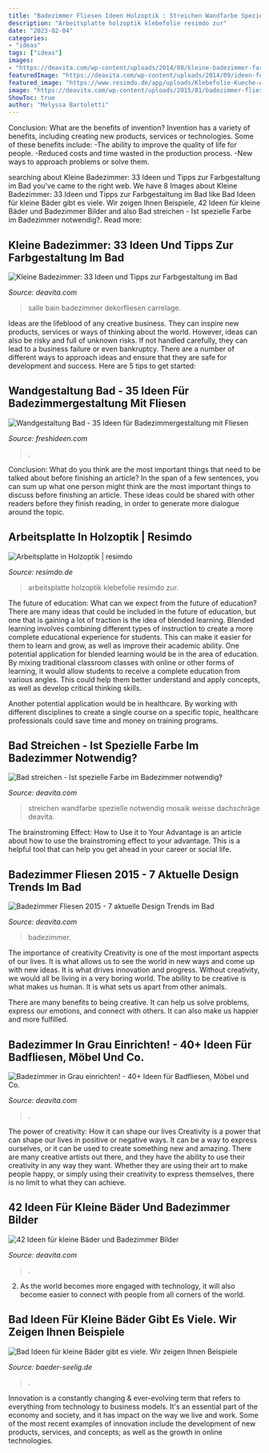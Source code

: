 ```yaml
---
title: "Badezimmer Fliesen Ideen Holzoptik : Streichen Wandfarbe Spezielle Notwendig Mosaik Weisse Dachschräge Deavita"
description: "Arbeitsplatte holzoptik klebefolie resimdo zur"
date: "2023-02-04"
categories:
- "ideas"
tags: ["ideas"]
images:
- "https://deavita.com/wp-content/uploads/2014/08/kleine-badezimmer-farben-ideen-schwarz-weiss-dekorfliesen-blumenmuster-holz-schrank.jpg"
featuredImage: "https://deavita.com/wp-content/uploads/2014/09/ideen-fuer-kleine-baeder-hellblau-schwarz-fliesen-badewanne.jpg"
featured_image: "https://www.resimdo.de/app/uploads/Klebefolie-Kueche-Arbeitsplatte-Rueckwand-Braun-hell-PZ806-05-980x551.jpg"
image: "https://deavita.com/wp-content/uploads/2015/01/badezimmer-fliesen-2015-grautoene-grossformatig-mosaik-indirekte-beleuchtung.jpg"
ShowToc: true
author: "Melyssa Bartoletti"
---
```



Conclusion: What are the benefits of invention?
Invention has a variety of benefits, including creating new products, services or technologies. Some of these benefits include: 
-The ability to improve the quality of life for people. 
-Reduced costs and time wasted in the production process.
-New ways to approach problems or solve them.

	

		
searching about Kleine Badezimmer: 33 Ideen und Tipps zur Farbgestaltung im Bad you've came to the right web. We have 8 Images about Kleine Badezimmer: 33 Ideen und Tipps zur Farbgestaltung im Bad like Bad Ideen für kleine Bäder gibt es viele. Wir zeigen Ihnen Beispiele, 42 Ideen für kleine Bäder und Badezimmer Bilder and also Bad streichen - Ist spezielle Farbe im Badezimmer notwendig?. Read more:
		
    
## Kleine Badezimmer: 33 Ideen Und Tipps Zur Farbgestaltung Im Bad

<img loading=lazy src="https://deavita.com/wp-content/uploads/2014/08/kleine-badezimmer-farben-ideen-schwarz-weiss-dekorfliesen-blumenmuster-holz-schrank.jpg" onerror="this.onerror=null;this.src='https://tse2.mm.bing.net/th?id=OIP.Uv7kAfgCxrzTt6_V32jEggHaK0&amp;pid=15.1';" alt="Kleine Badezimmer: 33 Ideen und Tipps zur Farbgestaltung im Bad">

_Source: deavita.com_

>salle bain badezimmer dekorfliesen carrelage. 

	

Ideas are the lifeblood of any creative business. They can inspire new products, services or ways of thinking about the world. However, ideas can also be risky and full of unknown risks. If not handled carefully, they can lead to a business failure or even bankruptcy. There are a number of different ways to approach ideas and ensure that they are safe for development and success. Here are 5 tips to get started:

    
## Wandgestaltung Bad - 35 Ideen Für Badezimmergestaltung Mit Fliesen

<img loading=lazy src="https://freshideen.com/wp-content/uploads/2016/04/badezimmerfliesen-weiße-metro-fliesen-pflanze.jpg" onerror="this.onerror=null;this.src='https://tse1.mm.bing.net/th?id=OIP.icJoCGVr7wlmiI8ItlyRUgHaLH&amp;pid=15.1';" alt="Wandgestaltung Bad - 35 Ideen für Badezimmergestaltung mit Fliesen">

_Source: freshideen.com_

>. 

	

Conclusion: What do you think are the most important things that need to be talked about before finishing an article?
In the span of a few sentences, you can sum up what one person might think are the most important things to discuss before finishing an article. These ideas could be shared with other readers before they finish reading, in order to generate more dialogue around the topic.

    
## Arbeitsplatte In Holzoptik | Resimdo

<img loading=lazy src="https://www.resimdo.de/app/uploads/Klebefolie-Kueche-Arbeitsplatte-Rueckwand-Braun-hell-PZ806-05-980x551.jpg" onerror="this.onerror=null;this.src='https://tse4.mm.bing.net/th?id=OIP.ZK86bbr6yITOv2QkhldDQAHaEK&amp;pid=15.1';" alt="Arbeitsplatte in Holzoptik | resimdo">

_Source: resimdo.de_

>arbeitsplatte holzoptik klebefolie resimdo zur. 

	

The future of education: What can we expect from the future of education?
There are many ideas that could be included in the future of education, but one that is gaining a lot of traction is the idea of blended learning. Blended learning involves combining different types of instruction to create a more complete educational experience for students. This can make it easier for them to learn and grow, as well as improve their academic ability.
One potential application for blended learning would be in the area of education. By mixing traditional classroom classes with online or other forms of learning, it would allow students to receive a complete education from various angles. This could help them better understand and apply concepts, as well as develop critical thinking skills.

Another potential application would be in healthcare. By working with different disciplines to create a single course on a specific topic, healthcare professionals could save time and money on training programs.

    
## Bad Streichen - Ist Spezielle Farbe Im Badezimmer Notwendig?

<img loading=lazy src="https://deavita.com/wp-content/uploads/2014/08/farbe-badezimmer-streichen-orange-weisse-fliesen-mosaik.jpg" onerror="this.onerror=null;this.src='https://tse3.mm.bing.net/th?id=OIP.__9iE4SkCRnnby3YjiEmTAHaK7&amp;pid=15.1';" alt="Bad streichen - Ist spezielle Farbe im Badezimmer notwendig?">

_Source: deavita.com_

>streichen wandfarbe spezielle notwendig mosaik weisse dachschräge deavita. 

	

The brainstroming Effect: How to Use it to Your Advantage is an article about how to use the brainstroming effect to your advantage. This is a helpful tool that can help you get ahead in your career or social life.

    
## Badezimmer Fliesen 2015 - 7 Aktuelle Design Trends Im Bad

<img loading=lazy src="https://deavita.com/wp-content/uploads/2015/01/badezimmer-fliesen-2015-grautoene-grossformatig-mosaik-indirekte-beleuchtung.jpg" onerror="this.onerror=null;this.src='https://tse3.mm.bing.net/th?id=OIP.9w2qj_Zp1Jgyt8E_A3In9wHaLN&amp;pid=15.1';" alt="Badezimmer Fliesen 2015 - 7 aktuelle Design Trends im Bad">

_Source: deavita.com_

>badezimmer. 

	

The importance of creativity
Creativity is one of the most important aspects of our lives. It is what allows us to see the world in new ways and come up with new ideas. It is what drives innovation and progress.
Without creativity, we would all be living in a very boring world. The ability to be creative is what makes us human. It is what sets us apart from other animals.

There are many benefits to being creative. It can help us solve problems, express our emotions, and connect with others. It can also make us happier and more fulfilled.

    
## Badezimmer In Grau Einrichten! - 40+ Ideen Für Badfliesen, Möbel Und Co.

<img loading=lazy src="https://deavita.com/wp-content/uploads/2019/05/kleines-Badezimmer-in-Grau-Badewanne-Metrofliesen-Ideen-Trendfarben-2019.jpg" onerror="this.onerror=null;this.src='https://tse3.mm.bing.net/th?id=OIP.NhVGtRmeWH4nk0U6UPRp_gHaKd&amp;pid=15.1';" alt="Badezimmer in Grau einrichten! - 40+ Ideen für Badfliesen, Möbel und Co.">

_Source: deavita.com_

>. 

	

The power of creativity: How it can shape our lives
Creativity is a power that can shape our lives in positive or negative ways. It can be a way to express ourselves, or it can be used to create something new and amazing. There are many creative artists out there, and they have the ability to use their creativity in any way they want. Whether they are using their art to make people happy, or simply using their creativity to express themselves, there is no limit to what they can achieve.

    
## 42 Ideen Für Kleine Bäder Und Badezimmer Bilder

<img loading=lazy src="https://deavita.com/wp-content/uploads/2014/09/ideen-fuer-kleine-baeder-hellblau-schwarz-fliesen-badewanne.jpg" onerror="this.onerror=null;this.src='https://tse3.mm.bing.net/th?id=OIP.YHGSA701d-VAPwWvv4tUigHaLH&amp;pid=15.1';" alt="42 Ideen für kleine Bäder und Badezimmer Bilder">

_Source: deavita.com_

>. 

	

2. As the world becomes more engaged with technology, it will also become easier to connect with people from all corners of the world. 

    
## Bad Ideen Für Kleine Bäder Gibt Es Viele. Wir Zeigen Ihnen Beispiele

<img loading=lazy src="https://www.baeder-seelig.de/wp-content/uploads/2020/10/kleine-baeder-3-Bad-Ideen-fuer-kleine-Baeder-Waschtisch-Badezimmermoebel-in-Holz-Optik-Dornbracht-Armatur.jpg" onerror="this.onerror=null;this.src='https://tse3.mm.bing.net/th?id=OIP.EF3cy_iEZagVKvqCh5WIsQHaJ4&amp;pid=15.1';" alt="Bad Ideen für kleine Bäder gibt es viele. Wir zeigen Ihnen Beispiele">

_Source: baeder-seelig.de_

>. 

	

Innovation is a constantly changing & ever-evolving term that refers to everything from technology to business models. It's an essential part of the economy and society, and it has impact on the way we live and work. Some of the most recent examples of innovation include the development of new products, services, and concepts; as well as the growth in online technologies.

